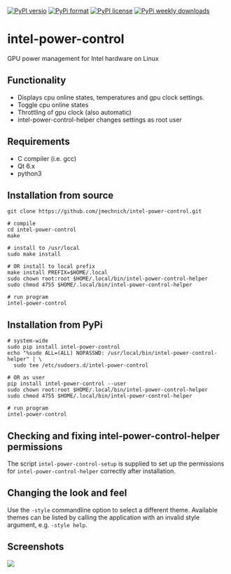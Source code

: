 [![PyPI versio](https://img.shields.io/pypi/v/intel-power-control)](https://pypi.org/project/intel-power-control/)
[![PyPi format](https://img.shields.io/pypi/format/intel-power-control)](https://pypi.org/project/intel-power-control/)
[![PyPI license](https://img.shields.io/pypi/l/intel-power-control)](https://pypi.org/project/intel-power-control/)
[![PyPi weekly downloads](https://img.shields.io/pypi/dw/intel-power-control)](https://pypi.org/project/intel-power-control/)

# intel-power-control

GPU power management for Intel hardware on Linux

## Functionality
- Displays cpu online states, temperatures and gpu clock settings.
- Toggle cpu online states
- Throttling of gpu clock (also automatic)
- intel-power-control-helper changes settings as root user

## Requirements
- C compiler (i.e. gcc)
- Qt 6.x
- python3

## Installation from source

```
git clone https://github.com/jmechnich/intel-power-control.git

# compile
cd intel-power-control
make

# install to /usr/local
sudo make install

# OR install to local prefix
make install PREFIX=$HOME/.local
sudo chown root:root $HOME/.local/bin/intel-power-control-helper
sudo chmod 4755 $HOME/.local/bin/intel-power-control-helper

# run program
intel-power-control
```

## Installation from PyPi

```
# system-wide
sudo pip install intel-power-control
echo "%sudo ALL=(ALL) NOPASSWD: /usr/local/bin/intel-power-control-helper" | \
  sudo tee /etc/sudoers.d/intel-power-control

# OR as user
pip install intel-power-control --user
sudo chown root:root $HOME/.local/bin/intel-power-control-helper
sudo chmod 4755 $HOME/.local/bin/intel-power-control-helper

# run program
intel-power-control
```

## Checking and fixing intel-power-control-helper permissions

The script `intel-power-control-setup` is supplied to set up the
permissions for `intel-power-control-helper` correctly after
installation.

## Changing the look and feel

Use the `-style` commandline option to select a different
theme. Available themes can be listed by calling the application with
an invalid style argument, e.g. `-style help`.

## Screenshots

![](https://raw.github.com/jmechnich/intel-power-control/master/misc/screenshot.png)
